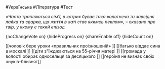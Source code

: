 #Українська #Література #Тест

*«Часто трапляються сім’ї, в котрих буває така колотнеча та завсідня лайка та сварка, що життя в хаті стає якимсь пеклом», – сказано про твір, у якому є такий епізод*

{noChangeVote on}
{hideProgress on}
{shareEnable off}
{hideCount on}

[[чоловік бере уроки «правильних проізношеній» ]]
[[батько віддає сина в москалі ]]
[[діти з"їжджаються на 55-річчя матері ]]
[[громада у волості обирає односельця за десяцького ]]
[[героїня не визнає своїх онуків-близнят]]
